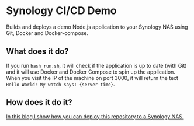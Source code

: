 # Synology CI/CD Demo
Builds and deploys a demo Node.js application to your Synology NAS using Git, Docker and Docker-compose.

## What does it do?
If you run `bash run.sh`, it will check if the application is up to date (with Git) and it will use 
Docker and Docker Compose to spin up the application. When you visit the IP of the machine on 
port 3000, it will return the text `Hello World! My watch says: {server-time}`.

## How does it do it?
<a href="https://keestalkstech.com/2019/11/docker-on-synology-from-git-to-running-container-the-easy-way/">In this blog I show how you can deploy this repository to a Synology NAS.</a>
